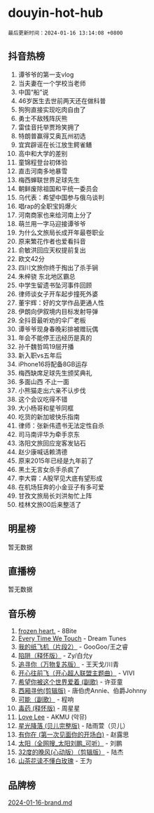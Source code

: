 # douyin-hot-hub

`最后更新时间：2024-01-16 13:14:08 +0800`

## 抖音热榜

1. 谭爷爷的第一支vlog
1. 当夫妻在一个学校当老师
1. 中国“船”说
1. 46岁医生去世前两天还在做科普
1. 狗狗直接实现吃肉自由了
1. 勇士不敌残阵灰熊
1. 雷佳音托举贾玲笑拥了
1. 特朗普赢得艾奥瓦州初选
1. 宜宾辟谣在长江放生鳄雀鳝
1. 高中和大学的差别
1. 童锦程登台初体验
1. 直击河南多地暴雪
1. 梅西蝉联世界足球先生
1. 朝鲜废除祖国和平统一委员会
1. 乌代表：希望中国参与俄乌谈判
1. 唱rap的全职宝妈爆火
1. 河南商家也来给河南上分了
1. 萌兰用一字马迎接谭爷爷
1. 为什么文旅局长成开年最卷职业
1. 原来繁花作者也爱看抖音
1. 俞敏洪回应天权提前复出
1. 欧文42分
1. 四川文旅你终于掏出了杀手锏
1. 朱梓骁 东北地区霸总
1. 中学生留遗书坠河事件回顾
1. 律师谈女子开车起步撞死外婆
1. 董宇辉：好的文学作品更通人性
1. 伊朗向伊叙境内目标发射导弹
1. 全抖音最听劝的伞厂老板
1. 谭爷爷现身春晚彩排被赠玩偶
1. 年会不能停王迅经历是真的
1. 孙千魏哲鸣19层开播
1. 新入职vs五年后
1. iPhone16将配备8GB运存
1. 梅西缺席足球先生颁奖典礼
1. 多面山西 不止一面
1. 小熊猫走出六亲不认步伐
1. 这个会议吃得不错
1. 大小杨哥和星爷同框
1. 吃货的新加坡快乐指南
1. 律师：张新伟遗书无法定性自杀
1. 司马南评华为牵手京东
1. 洛阳文旅回应宠客发钻石
1. 赵少康喊话赖清德
1. 原来2015年已经是九年前了
1. 黑土无言女杀手杀疯了
1. 李大霄：A股罕见大底有望形成
1. 在机场狂奔的小金豆子有多可爱
1. 甘孜文旅局长刘洪匆忙上阵
1. 桂林文旅00后来整活了

## 明星榜

暂无数据

## 直播榜

暂无数据

## 音乐榜

1. [frozen heart.](https://sf86-cdn-tos.douyinstatic.com/obj/tos-cn-ve-2774/oIIWJfyjIACZA9zQMtnJ6hQQhFC4vhCupoRBsO) - 8Bite
1. [Every Time We Touch](https://sf86-cdn-tos.douyinstatic.com/obj/tos-cn-ve-2774/ogN6lUKQeBBfEVhIOMikG1CcJjugxk1tztZyhP) - Dream Tunes
1. [我的纸飞机（片段2）](https://sf86-cdn-tos.douyinstatic.com/obj/tos-cn-ve-2774/oM2ZrKcg2CD5AeRB2gkeXOFB1IxAGJdZPazYHf) - GooGoo/王之睿
1. [陷阱（释怀版）](https://sf86-cdn-tos.douyinstatic.com/obj/tos-cn-ve-2774/oE8C21LeZrzKLDFfQYgMzx4GAIHageG5IzayY7) - Zy/白允y
1. [追寻你（万物复苏版）](https://sf6-cdn-tos.douyinstatic.com/obj/tos-cn-ve-2774/oYeAZJsbjIDit9APmBg8u6uDUQnHmoCf3gbo74) - 王天戈/川青
1. [开心往前飞（开心超人联盟主题曲）](https://sf6-cdn-tos.douyinstatic.com/obj/tos-cn-ve-2774/9d8fb7c82cf1421fb93a9fe925275e0a) - VIVI
1. [希望你被这个世界爱着 (副歌)](https://sf6-cdn-tos.douyinstatic.com/obj/tos-cn-ve-2774/oUHCmWQfZlE3QQBKBeD8rCFLpJzPgCpImhsxMt) - 许亚童
1. [西厢寻他(剪辑版)](https://sf3-cdn-tos.douyinstatic.com/obj/tos-cn-ve-2774/oUsAVfAQKlRNxEv5qxvIB8o5qmIWUcXbzJKJhw) - 唐伯虎Annie、伯爵Johnny
1. [可能（副歌）](https://sf86-cdn-tos.douyinstatic.com/obj/tos-cn-ve-2774/cde1731888894259b333569393c2fb51) - 程响
1. [毒药 (释怀版)](https://sf86-cdn-tos.douyinstatic.com/obj/tos-cn-ve-2774/oYILMEAzspdZBIzy4frJNB8ZHPHWAhiwowd4Ad) - 周星星
1. [Love Lee](https://sf86-cdn-tos.douyinstatic.com/obj/tos-cn-ve-2774/o05GbkJGbCBTdDnMtB0fwOYgkeZp23vrWQDQBS) - AKMU (악뮤)
1. [星光降落 (贝儿完整版)](https://sf86-cdn-tos.douyinstatic.com/obj/tos-cn-ve-2774/okwB9hAwyAtsFFkFBzAX1hOOfQuIoMNs0W2Mwr) - 陆雨萱（贝儿）
1. [有你在 (第一次见面你的开场白)](https://sf86-cdn-tos.douyinstatic.com/obj/tos-cn-ve-2774/oAthrQ3ClJBfI57uBoFEgNDYtNCZ0TSYQQfxQ0) - 赵露思
1. [太阳（全网搜_太阳刘鹏_可听）](https://sf6-cdn-tos.douyinstatic.com/obj/tos-cn-ve-2774/ogWbyIQnlBFImVbeDocRdCIYtBHlbJXgfZMvgz) - 刘鹏
1. [32度的晚风(心动版）（剪辑版）](https://sf3-cdn-tos.douyinstatic.com/obj/tos-cn-ve-2774/owNyabsyWdzUulxhoJfK8IBXgp0UMQAHpvGh2B) - 陆杰
1. [山茶花读不懂白玫瑰](https://sf86-cdn-tos.douyinstatic.com/obj/tos-cn-ve-2774/osfn8B7DktrRHEPJgPCfDbw7QDQEkwC16BxZg9) - 王为

## 品牌榜

[2024-01-16-brand.md](2024-01-16-brand.md)
